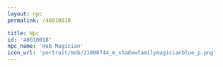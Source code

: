 ```yaml
---
layout: npc
permalink: /40010018

title: Npc
id: '40010018'
npc_name: 'Hob Magician'
icon_url: 'portrait/mob/21000744_m_shadowfamilymagicianblue_p.png'
---
```

